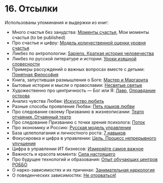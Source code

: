 # 16. Отсылки

Использованы упоминания и выдержки из книг:

- Много счастья без занудства: [Моменты счастья](https://www.livelib.ru/review/3575245-momenty-schastya-aleks-dubas), Мои моменты счастья (to be published)
- Про счастье и цифру: [Модель количественной оценки уровня счастья](https://www.livelib.ru/work/1008288064-model-kolichestvennoj-otsenki-urovnya-schastya-vladimir-andreev)
- Ликбез по антропологии: [Sapiens. Краткая история человечества](https://www.livelib.ru/book/1002920757-sapiens-kratkaya-istoriya-chelovechestva-yuval-noj-harari)
- Ликбез по русской литературе и истории: [Уроки изящной словесности](https://www.livelib.ru/book/1001474484-rodnaya-rech-uroki-izyaschnoj-slovesnosti-sbornik-petr-vajl-aleksandr-genis)
- Примеры рассуждений о важных вопросах вместе с детьми: [Понятная Философия](https://www.livelib.ru/review/4050400-ponyatnaya-filosofiya-s-peterom-ekbergom-i-svenom-nurdkvistom-peter-ekberg)
- Книга, запустившая размышления о Боге: [Мастер и Маргарита](https://www.livelib.ru/review/4002646-master-i-margarita-mihail-bulgakov)
- Бытовые истории и мысли о православии: [Несвятые святые](https://www.livelib.ru/book/1003089869-nesvyatye-svyatye-i-drugie-rasskazy-sbornik-arhimandrit-tihon)
- Художественно про центричность — Бог или Я: [Лавр](https://www.livelib.ru/review/3923053-lavr-evgenij-vodolazkin), [Оправдание острова](https://www.livelib.ru/book/1005497029-opravdanie-ostrova-evgenij-vodolazkin)
- Анализ чувства Любви: [Искусство любить](https://www.livelib.ru/review/2985526-iskusstvo-lyubit-erih-fromm)
- Разные способы проявления Любви: [Пять языков любви](https://www.livelib.ru/review/3720607-pyat-yazykov-lyubvi-geri-chepmen)
- Про следование своему Призванию в жизнеописании: [Театр отчаяния. Отчаянный театр](https://www.livelib.ru/review/3730660-teatr-otchayaniya-otchayannyj-teatr-evgenij-grishkovets)
- Про следование Призванию с точки зрения психолога: [Поток](
https://www.livelib.ru/review/3879424-potok-psihologiya-optimalnogo-perezhivaniya-mihaj-chiksentmihaji)
- Про экономику и Россию: [Русская модель управления](https://www.livelib.ru/review/3093508-russkaya-model-upravleniya-aleksandr-prohorov)
- База целеполагания и личностного роста: [7 навыков](https://www.livelib.ru/review/3792199-sem-navykov-vysokoeffektivnyh-lyudej)
- Фокусировка и цифра в управлении: [Цель. Процесс непрерывного улучшения](https://www.livelib.ru/review/3908812-tsel-protsess-nepreryvnogo-uluchsheniya)
- Цифра в управлении ИТ бизнесов: [Измеряйте самое важное](https://www.livelib.ru/review/3937348-izmeryajte-samoe-vazhnoe-kak-google-intel-i-drugie-kompanii-dobivayutsya-rosta-s-pomoschyu-okr-dzhon-dorr)
- Важность и красота момента: [Сила настоящего](https://www.livelib.ru/book/1001530607-sila-nastoyaschego-rukovodstvo-k-duhovnomu-probuzhdeniyu-ekhart-tolle)
- Про будущее технологий и образования: [Опыт обучающих центров РОББО](https://www.livelib.ru/review/3682591-sila-franchajzinga-kak-kompaniya-robbo-postroila-topovuyu-mezhdunarodnuyu-edtechfranshizu-frolov-p)
- О нарко-зависимостях и их причинах: [Занимательная наркология](https://www.livelib.ru/review/3535819-zanimatelnaya-narkologiya-andrej-makarevich)
- О поведенческих зависимостях: [Не оторваться!](https://www.livelib.ru/book/1002986342-ne-otorvatsya-pochemu-nash-mozg-lyubit-vsjo-novoe-i-tak-li-eto-horosho-v-epohu-interneta-adam-alter)
